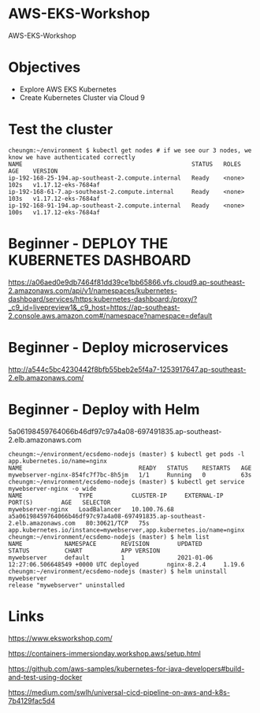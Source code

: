# AWS-EKS-Workshop
AWS-EKS-Workshop

# Objectives
- Explore AWS EKS Kubernetes
- Create Kubernetes Cluster via Cloud 9

# Test the cluster
```
cheungm:~/environment $ kubectl get nodes # if we see our 3 nodes, we know we have authenticated correctly
NAME                                                STATUS   ROLES    AGE    VERSION
ip-192-168-25-194.ap-southeast-2.compute.internal   Ready    <none>   102s   v1.17.12-eks-7684af
ip-192-168-61-7.ap-southeast-2.compute.internal     Ready    <none>   103s   v1.17.12-eks-7684af
ip-192-168-91-194.ap-southeast-2.compute.internal   Ready    <none>   100s   v1.17.12-eks-7684af
```
# Beginner - DEPLOY THE KUBERNETES DASHBOARD

https://a06aed0e9db7464f81dd39ce1bb65866.vfs.cloud9.ap-southeast-2.amazonaws.com/api/v1/namespaces/kubernetes-dashboard/services/https:kubernetes-dashboard:/proxy/?_c9_id=livepreview1&_c9_host=https://ap-southeast-2.console.aws.amazon.com#/namespace?namespace=default

# Beginner - Deploy microservices

http://a544c5bc4230442f8bfb55beb2e5f4a7-1253917647.ap-southeast-2.elb.amazonaws.com/

# Beginner - Deploy with Helm

5a06198459764066b46df97c97a4a08-697491835.ap-southeast-2.elb.amazonaws.com

```
cheungm:~/environment/ecsdemo-nodejs (master) $ kubectl get pods -l app.kubernetes.io/name=nginx
NAME                                 READY   STATUS    RESTARTS   AGE
mywebserver-nginx-854fc7f7bc-8h5jm   1/1     Running   0          63s
cheungm:~/environment/ecsdemo-nodejs (master) $ kubectl get service mywebserver-nginx -o wide
NAME                TYPE           CLUSTER-IP     EXTERNAL-IP                                                                   PORT(S)        AGE   SELECTOR
mywebserver-nginx   LoadBalancer   10.100.76.68   a5a06198459764066b46df97c97a4a08-697491835.ap-southeast-2.elb.amazonaws.com   80:30621/TCP   75s   app.kubernetes.io/instance=mywebserver,app.kubernetes.io/name=nginx
cheungm:~/environment/ecsdemo-nodejs (master) $ helm list
NAME            NAMESPACE       REVISION        UPDATED                                 STATUS          CHART           APP VERSION
mywebserver     default         1               2021-01-06 12:27:06.506648549 +0000 UTC deployed        nginx-8.2.4     1.19.6     
cheungm:~/environment/ecsdemo-nodejs (master) $ helm uninstall mywebserver
release "mywebserver" uninstalled
```
# Links

https://www.eksworkshop.com/

https://containers-immersionday.workshop.aws/setup.html

https://github.com/aws-samples/kubernetes-for-java-developers#build-and-test-using-docker

https://medium.com/swlh/universal-cicd-pipeline-on-aws-and-k8s-7b4129fac5d4
